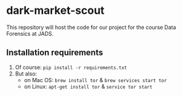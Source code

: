 # dark-market-scout
This repository will host the code for our project for the course Data Forensics at JADS.

## Installation requirements

1. Of course: `pip install -r requirements.txt`
2. But also:
   * on Mac OS: `brew install tor` & `brew services start tor`
   * on Linux: `apt-get install tor` &  `service tor start`
